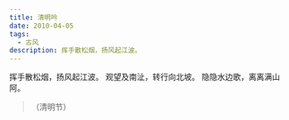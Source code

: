 ```yaml
---
title: 清明吟
date: 2010-04-05
tags:
  - 古风
description: 挥手散松烟，扬风起江波。
---
```


挥手散松烟，扬风起江波。
观望及南沚，转行向北坡。
隐隐水边歌，离离满山阿。

>（清明节）